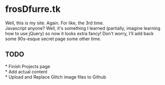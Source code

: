 <h1>frosDfurre.tk</h1>
Well, this is my site. Again. For like, the 3rd time.
<br>
Javascript anyone? Well, it's something I learned (partially, imagine learning how to use jQuery) so now it looks extra fancy! Don't worry, I'll add back some 90s-esque secret page some other time.
<h2>
  TODO
</h2>
* Finish Projects page
<br>
* Add actual content
<br>
* Upload and Replace Glitch image files to Github
